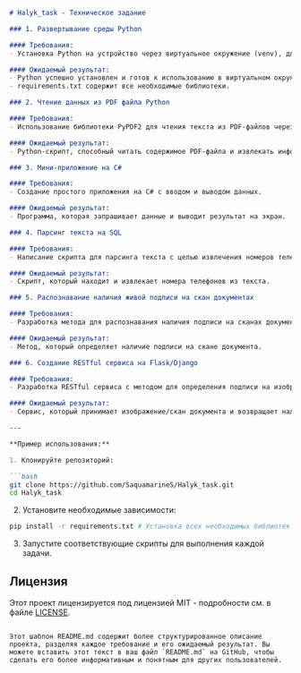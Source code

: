 ```markdown
# Halyk_task - Техническое задание

### 1. Развертывание среды Python

#### Требования:
- Установка Python на устройство через виртуальное окружение (venv), для GitHub (myenv).

#### Ожидаемый результат:
- Python успешно установлен и готов к использованию в виртуальном окружении.
- requirements.txt содержит все необходимые библиотеки.

### 2. Чтение данных из PDF файла Python

#### Требования:
- Использование библиотеки PyPDF2 для чтения текста из PDF-файлов через Python.

#### Ожидаемый результат:
- Python-скрипт, способный читать содержимое PDF-файла и извлекать информацию из него.

### 3. Мини-приложение на C#

#### Требования:
- Создание простого приложения на C# с вводом и выводом данных.

#### Ожидаемый результат:
- Программа, которая запрашивает данные и выводит результат на экран.

### 4. Парсинг текста на SQL

#### Требования:
- Написание скрипта для парсинга текста с целью извлечения номеров телефонов из текста.

#### Ожидаемый результат:
- Скрипт, который находит и извлекает номера телефонов из текста.

### 5. Распознавание наличия живой подписи на скан документах

#### Требования:
- Разработка метода для распознавания наличия подписи на сканах документов.

#### Ожидаемый результат:
- Метод, который определяет наличие подписи на скане документа.

### 6. Создание RESTful сервиса на Flask/Django

#### Требования:
- Разработка RESTful сервиса с методом для определения подписи на изображении.

#### Ожидаемый результат:
- Сервис, который принимает изображение/скан документа и возвращает наличие подписи, ее количество и другие подробности.

---

**Пример использования:**

1. Клонируйте репозиторий:

```bash
git clone https://github.com/SaquamarineS/Halyk_task.git
cd Halyk_task
```

2. Установите необходимые зависимости:

```bash
pip install -r requirements.txt # Установка всех необходимых библиотек Python
```

3. Запустите соответствующие скрипты для выполнения каждой задачи.

## Лицензия

Этот проект лицензируется под лицензией MIT - подробности см. в файле [LICENSE](./LICENSE).
```

Этот шаблон README.md содержит более структурированное описание проекта, разделяя каждое требование и его ожидаемый результат. Вы можете вставить этот текст в ваш файл `README.md` на GitHub, чтобы сделать его более информативным и понятным для других пользователей.
